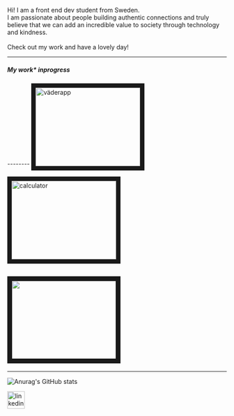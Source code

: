 

 Hi! I am a front end dev student from Sweden.<br> 
 I am passionate about people building authentic connections and truly believe that we can add an incredible value to society through technology and kindness.<br> 
  <br>
  Check out my work and have a lovely day!<br>
  ___
  <h5>My work* inprogress</h5>
  --------
  <a href="https://evgeniatrudova.github.io/FE-21-WeatherApp/"> <img width="240" height="180" border="10" alt="väderapp" src="https://user-images.githubusercontent.com/68112616/149300921-02deb5bf-6984-490f-bfe3-ab19bbe207cb.png"></a>
  
  <a href="https://evgeniatrudova.github.io/JS_academic_calculator/">  <img width="240" height="180" border="10" alt="calculator" src="https://user-images.githubusercontent.com/68112616/149302116-42a3d6df-6509-4b75-b7aa-0a3a73b8182b.png"></a>
  

  <a href=""> <img src="" alt="" width="240" height="180" border="10" /></a>
  --------  
 
  ___
  ![Anurag's GitHub stats](https://github-readme-stats.vercel.app/api?username=evgeniatrudova&show_icons=true&theme=tokyonight)
  
  [<img src='https://encrypted-tbn0.gstatic.com/images?q=tbn:ANd9GcSJPJuxk_Xgx16VRPbjZT69qD76GVndD5LKFIIOjRGKi8QToiH43MPaML0t8_uEm5cpBc4&usqp=CAU' alt='linkedin' height='40'>](https://www.linkedin.com/in/evgeniatrudova/)
